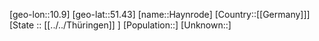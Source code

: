 ﻿---
location: [51.43,10.9]
type: City
tags:
- geo/City


SpocWebEntityId: 30820
isDeleted: false
confidential: public

---
[geo-lon::10.9]
[geo-lat::51.43]
[name::Haynrode]
[Country::[[Germany]]]
[State :: [[../../Thüringen]] ]
[Population::]
[Unknown::]

